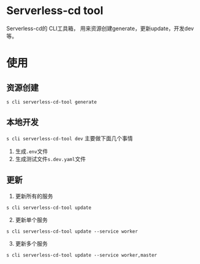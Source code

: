 # Serverless-cd tool
Serverless-cd的 CLI工具箱， 用来资源创建generate，更新update，开发dev等。

# 使用

## 资源创建
`s cli serverless-cd-tool generate`

## 本地开发
`s cli serverless-cd-tool dev`
主要做下面几个事情
1. 生成`.env`文件
2. 生成测试文件`s.dev.yaml`文件

## 更新
1. 更新所有的服务

`s cli serverless-cd-tool update`

2. 更新单个服务

`s cli serverless-cd-tool update --service worker`

3. 更新多个服务

`s cli serverless-cd-tool update --service worker,master`